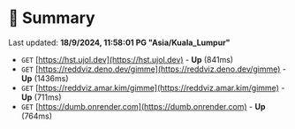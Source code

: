 # 📖 Summary
Last updated: **18/9/2024, 11:58:01 PG "Asia/Kuala_Lumpur"**

- `GET` [https://hst.ujol.dev](https://hst.ujol.dev) - **Up** (841ms)
- `GET` [https://reddviz.deno.dev/gimme](https://reddviz.deno.dev/gimme) - **Up** (1436ms)
- `GET` [https://reddviz.amar.kim/gimme](https://reddviz.amar.kim/gimme) - **Up** (711ms)
- `GET` [https://dumb.onrender.com](https://dumb.onrender.com) - **Up** (764ms)
